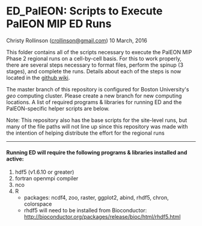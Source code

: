 # ED_PalEON: Scripts to Execute PalEON MIP ED Runs
Christy Rollinson (crollinson@gmail.com)
10 March, 2016


This folder contains all of the scripts necessary to execute the PalEON MIP Phase 2 
regional runs on a cell-by-cell basis.  For this to work properly, there are several 
steps necessary to format files, perform the spinup (3 stages), and complete the runs.
Details about each of the steps is now located in the [github wiki](https://github.com/crollinson/ED_PalEON/wiki).  

The master branch of this repository is configured for Boston University's *geo* 
computing cluster. Please create a new branch for new computing locations. A list of
required programs & libraries for running ED and the PalEON-specific helper scripts are
below.

Note: This repository also has the base scripts for the site-level runs, but many of the 
      file paths will not line up since this repository was made with the intention of
      helping distribute the effort for the regional runs

--------------------------

#### Running ED will require the following programs & libraries installed and active:
1. hdf5 (v1.6.10 or greater)
2. fortran openmpi compiler
2. nco
3. R
   - packages: ncdf4, zoo, raster, ggplot2, abind, rhdf5, chron, colorspace
   - rhdf5 will need to be installed from Bioconductor: http://bioconductor.org/packages/release/bioc/html/rhdf5.html


